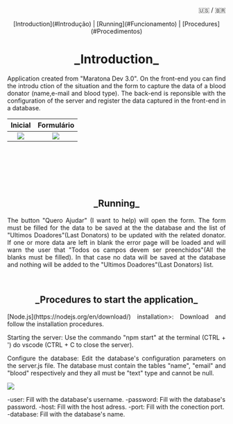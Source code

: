 <p style="text-align: right"> 🇺🇸 /  🇧🇷 </p>

<p style="text-align: center">
[Introduction](#Introdução) | [Running](#Funcionamento) | [Procedures](#Procedimentos)
</p>

<div id='Introdução'/>  
<h1 style="text-align: center">_Introduction_</h1>
<p style="text-align: justify">
Application created from "Maratona Dev 3.0". On the front-end you can find the introdu ction of the situation and the form to capture the data of a blood donator (name,e-mail and blood type). The back-end is reponsible with the configuration of the server and register the data captured in the front-end in a database. 
</p>

Inicial        |  Formulário
:-------------------------:|:-------------------------:
![](https://i.imgur.com/gkM9vZg.png)  |  ![](https://i.imgur.com/hvKsewO.png)|
<br /><br /><br /><br /><br />

<div id='Funcionamento'/>  
<h2 style="text-align: center">_Running_</h2>

<p style="text-align: justify">
The button "Quero Ajudar" (I want to help) will open the form. The form must be filled for the data to be saved at the the database and the list of "Ultimos Doadores"(Last Donators) to be updated with the related donator. If one or more data are left in blank the error page will be loaded and will warn the user that "Todos os campos devem ser preenchidos"(All the blanks must be filled). In that case no data will be saved at the database and nothing will be added to the "Ultimos Doadores"(Last Donators) list.
</p> <br />

<div id='Procedimentos'/>  
<h2 style="text-align: center">_Procedures to start the application_</h2>

<p style="text-align: justify"> [Node.js](https://nodejs.org/en/download/) installation>: Download and follow the installation procedures.
</p>

<p style="text-align: justify" > Starting the server: Use the commando "npm start" at the terminal (CTRL + ') do vscode (CTRL + C to close the server).
</p>

<p style="text-align: justify"> Configure the database: Edit the database's configuration parameters on the server.js file. The database must contain the tables "name", "email" and "blood" respectively and they all must be "text" type and cannot be null.
</p>

![](https://i.imgur.com/jxvFqay.png)

-user: Fill with the database's username.
-password: Fill with the database's password.
-host: Fill with the host adress. 
-port: Fill with the conection port.
-database: Fill with the database's name.

